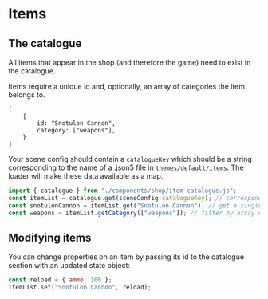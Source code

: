 # Items

## The catalogue

All items that appear in the shop (and therefore the game) need to exist in the catalogue. 

Items require a unique id and, optionally, an array of categories the item belongs to.

```
[
    { 
        id: "Snotulon Cannon",
        category: ["weapons"],
    }
]
``` 

Your scene config should contain a `catalogueKey` which should be a string corresponding to the name of a .json5 file in `themes/default/items`. The loader will make these data available as a map. 

```javascript
import { catalogue } from "./components/shop/item-catalogue.js";
const itemList = catalogue.get(sceneConfig.catalogueKey); // corresponding to a .json5 in items/
const snotulonCannon = itemList.get("Snotulon Cannon"); // get a single item
const weapons = itemList.getCategory(["weapons"]); // filter by array of categories
```

## Modifying items

You can change properties on an item by passing its id to the catalogue section with an updated state object:

```javascript
const reload = { ammo: 100 };
itemList.set("Snotulon Cannon", reload); 
```
